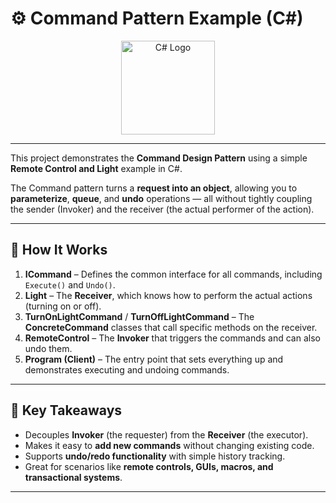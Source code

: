 # ⚙️ Command Pattern Example (C#)
<p align="center">
  <a href="https://learn.microsoft.com/en-us/dotnet/csharp/">
    <img src="https://upload.wikimedia.org/wikipedia/commons/4/4f/Csharp_Logo.png" alt="C# Logo" width="150"/>
  </a>
</p>

---

This project demonstrates the **Command Design Pattern** using a simple **Remote Control and Light** example in C#.

The Command pattern turns a **request into an object**, allowing you to **parameterize**, **queue**, and **undo** operations — all without tightly coupling the sender (Invoker) and the receiver (the actual performer of the action).

---

## 🧩 How It Works

1. **ICommand** – Defines the common interface for all commands, including `Execute()` and `Undo()`.  
2. **Light** – The **Receiver**, which knows how to perform the actual actions (turning on or off).  
3. **TurnOnLightCommand** / **TurnOffLightCommand** – The **ConcreteCommand** classes that call specific methods on the receiver.  
4. **RemoteControl** – The **Invoker** that triggers the commands and can also undo them.  
5. **Program (Client)** – The entry point that sets everything up and demonstrates executing and undoing commands.

---

## 🚀 Key Takeaways

- Decouples **Invoker** (the requester) from the **Receiver** (the executor).  
- Makes it easy to **add new commands** without changing existing code.  
- Supports **undo/redo functionality** with simple history tracking.  
- Great for scenarios like **remote controls, GUIs, macros, and transactional systems**.

---
